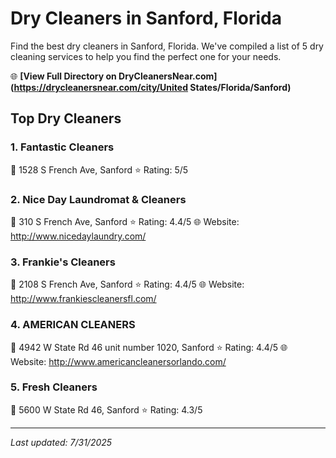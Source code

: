 # Dry Cleaners in Sanford, Florida

Find the best dry cleaners in Sanford, Florida. We've compiled a list of 5 dry cleaning services to help you find the perfect one for your needs.

🌐 **[View Full Directory on DryCleanersNear.com](https://drycleanersnear.com/city/United States/Florida/Sanford)**

## Top Dry Cleaners

### 1. Fantastic Cleaners
📍 1528 S French Ave, Sanford
⭐ Rating: 5/5

### 2. Nice Day Laundromat & Cleaners
📍 310 S French Ave, Sanford
⭐ Rating: 4.4/5
🌐 Website: http://www.nicedaylaundry.com/

### 3. Frankie's Cleaners
📍 2108 S French Ave, Sanford
⭐ Rating: 4.4/5
🌐 Website: http://www.frankiescleanersfl.com/

### 4. AMERICAN CLEANERS
📍 4942 W State Rd 46 unit number 1020, Sanford
⭐ Rating: 4.4/5
🌐 Website: http://www.americancleanersorlando.com/

### 5. Fresh Cleaners
📍 5600 W State Rd 46, Sanford
⭐ Rating: 4.3/5


---

*Last updated: 7/31/2025*
